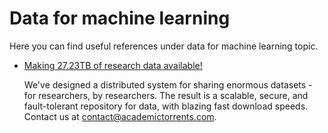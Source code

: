 # Data for machine learning

Here you can find useful references under data for machine learning topic.

- [Making 27.23TB of research data available!](http://academictorrents.com/) 

   We've designed a distributed system for sharing enormous datasets - for researchers, by researchers. The result is a scalable, secure, and fault-tolerant repository for data, with blazing fast download speeds. Contact us at [contact@academictorrents.com](mailto:contact@academictorrents.com).



​    



